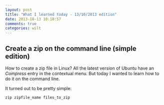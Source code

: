 ```yaml
---
layout: post
title: "What I learned today - 13/10/2013 edition"
date: 2013-10-13 10:18:57
comments: true
categories: wilt
---
```


## Create a zip on the command line (simple edition)

How to create a zip file in Linux? All the latest version of Ubuntu have an _Compress_ entry in the contextual menu. But today I wanted to learn how to do it on the command line.

It turned out to be pretty simple:

```
zip zipfile_name files_to_zip
```

